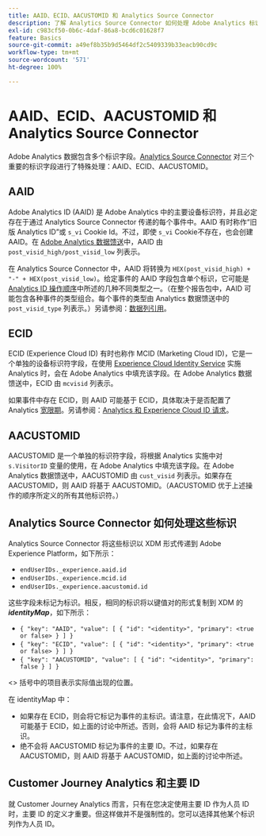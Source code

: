 ```yaml
---
title: AAID、ECID、AACUSTOMID 和 Analytics Source Connector
description: 了解 Analytics Source Connector 如何处理 Adobe Analytics 标识字段。
exl-id: c983cf50-0b6c-4daf-86a8-bcd6c01628f7
feature: Basics
source-git-commit: a49ef8b35b9d5464df2c5409339b33eacb90cd9c
workflow-type: tm+mt
source-wordcount: '571'
ht-degree: 100%

---
```


# AAID、ECID、AACUSTOMID 和 Analytics Source Connector

Adobe Analytics 数据包含多个标识字段。[Analytics Source Connector](https://experienceleague.adobe.com/docs/experience-platform/sources/ui-tutorials/create/adobe-applications/analytics.html?lang=zh-Hans) 对三个重要的标识字段进行了特殊处理：AAID、ECID、AACUSTOMID。

## AAID

Adobe Analytics ID (AAID) 是 Adobe Analytics 中的主要设备标识符，并且必定存在于通过 Analytics Source Connector 传递的每个事件中。AAID 有时称作“旧版 Analytics ID”或 `s_vi` Cookie Id。不过，即使 `s_vi` Cookie不存在，也会创建 AAID。在 [Adobe Analytics 数据馈送](https://experienceleague.adobe.com/docs/analytics/export/analytics-data-feed/data-feed-contents/datafeeds-reference.html?lang=zh-Hans#columns%2C-descriptions%2C-and-data-types)中，AAID 由 `post_visid_high/post_visid_low` 列表示。

在 Analytics Source Connector 中，AAID 将转换为 `HEX(post_visid_high) + "-" + HEX(post_visid_low)`。给定事件的 AAID 字段包含单个标识，它可能是 [Analytics ID 操作顺序](https://experienceleague.adobe.com/docs/id-service/using/reference/analytics-reference/analytics-order-of-operations.html?lang=zh-Hans%5B%5D)中所述的几种不同类型之一。（在整个报告包中，AAID 可能包含各种事件的类型组合。每个事件的类型由 Analytics 数据馈送中的 `post_visid_type` 列表示。）另请参阅：[数据列引用](https://experienceleague.adobe.com/docs/analytics/export/analytics-data-feed/data-feed-contents/datafeeds-reference.html?lang=zh-Hans)。

## ECID

ECID (Experience Cloud ID) 有时也称作 MCID (Marketing Cloud ID)，它是一个单独的设备标识符字段，在使用 [Experience Cloud Identity Service](https://experienceleague.adobe.com/docs/id-service/using/implementation/setup-analytics.html?lang=zh-Hans) 实施 Analytics 时，会在 Adobe Analytics 中填充该字段。在 Adobe Analytics 数据馈送中，ECID 由 `mcvisid` 列表示。

如果事件中存在 ECID，则 AAID 可能基于 ECID，具体取决于是否配置了 Analytics [宽限期](https://experienceleague.adobe.com/docs/id-service/using/reference/analytics-reference/grace-period.html?lang=zh-Hans)。另请参阅：[Analytics 和 Experience Cloud ID 请求](https://experienceleague.adobe.com/docs/id-service/using/reference/analytics-reference/legacy-analytics.html?lang=zh-Hans)。

## AACUSTOMID

AACUSTOMID 是一个单独的标识符字段，将根据 Analytics 实施中对 `s.VisitorID` 变量的使用，在 Adobe Analytics 中填充该字段。在 Adobe Analytics 数据馈送中，AACUSTOMID 由 `cust_visid` 列表示。如果存在 AACUSTOMID，则 AAID 将基于 AACUSTOMID。（AACUSTOMID 优于上述操作的顺序所定义的所有其他标识符。）

## Analytics Source Connector 如何处理这些标识

Analytics Source Connector 将这些标识以 XDM 形式传递到 Adobe Experience Platform，如下所示：

* `endUserIDs._experience.aaid.id`
* `endUserIDs._experience.mcid.id`
* `endUserIDs._experience.aacustomid.id`

这些字段未标记为标识。相反，相同的标识将以键值对的形式复制到 XDM 的 **_identityMap_**，如下所示：

* `{ "key": "AAID", "value": [ { "id": "<identity>", "primary": <true or false> } ] }`
* `{ "key": "ECID", "value": [ { "id": "<identity>", "primary": <true or false> } ] }`
* `{ "key": "AACUSTOMID", "value": [ { "id": "<identity>", "primary": false } ] }`

&lt;> 括号中的项目表示实际值出现的位置。

在 identityMap 中：

* 如果存在 ECID，则会将它标记为事件的主标识。请注意，在此情况下，AAID 可能基于 ECID，如上面的讨论中所述。否则，会将 AAID 标记为事件的主标识。
* 绝不会将 AACUSTOMID 标记为事件的主要 ID。不过，如果存在 AACUSTOMID，则 AAID 将基于 AACUSTOMID，如上面的讨论中所述。

## Customer Journey Analytics 和主要 ID

就 Customer Journey Analytics 而言，只有在您决定使用主要 ID 作为人员 ID 时，主要 ID 的定义才重要。但这样做并不是强制性的。您可以选择其他某个标识列作为人员 ID。
